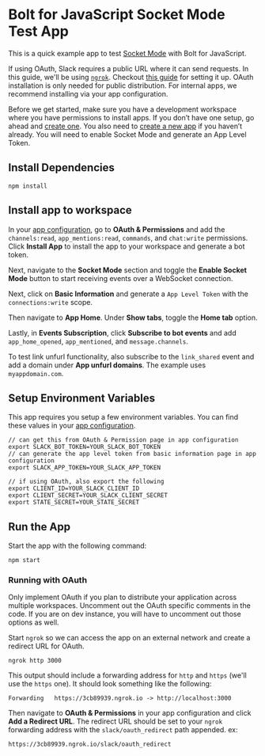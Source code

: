 # Bolt for JavaScript Socket Mode Test App

This is a quick example app to test [Socket Mode](https://api.slack.com/socket-mode) with Bolt for JavaScript.

If using OAuth, Slack requires a public URL where it can send requests. In this guide, we'll be using [`ngrok`](https://ngrok.com/download). Checkout [this guide](https://api.slack.com/tutorials/tunneling-with-ngrok) for setting it up. OAuth installation is only needed for public distribution. For internal apps, we recommend installing via your app configuration. 

Before we get started, make sure you have a development workspace where you have permissions to install apps. If you don’t have one setup, go ahead and [create one](https://slack.com/create). You also need to [create a new app](https://api.slack.com/apps?new_app=1) if you haven’t already. You will need to enable Socket Mode and generate an App Level Token. 

## Install Dependencies

```
npm install
```

## Install app to workspace

In your [app configuration](https://api.slack.com/apps), go to **OAuth & Permissions** and add the `channels:read`, `app_mentions:read`, `commands`, and `chat:write` permissions. Click **Install App** to install the app to your workspace and generate a bot token.

Next, navigate to the **Socket Mode** section and toggle the **Enable Socket Mode** button to start receiving events over a WebSocket connection.

Next, click on **Basic Information** and generate a `App Level Token` with the `connections:write` scope.

Then navigate to **App Home**. Under **Show tabs**, toggle the **Home tab** option.

Lastly, in **Events Subscription**, click **Subscribe to bot events** and add `app_home_opened`, `app_mentioned`, and `message.channels`. 

To test link unfurl functionality, also subscribe to the `link_shared` event and add a domain under **App unfurl domains**. The example uses `myappdomain.com`.

## Setup Environment Variables

This app requires you setup a few environment variables. You can find these values in your [app configuration](https://api.slack.com/apps). 

```
// can get this from OAuth & Permission page in app configuration
export SLACK_BOT_TOKEN=YOUR_SLACK_BOT_TOKEN
// can generate the app level token from basic information page in app configuration
export SLACK_APP_TOKEN=YOUR_SLACK_APP_TOKEN

// if using OAuth, also export the following
export CLIENT_ID=YOUR_SLACK_CLIENT_ID
export CLIENT_SECRET=YOUR_SLACK_CLIENT_SECRET
export STATE_SECRET=YOUR_STATE_SECRET
```

## Run the App

Start the app with the following command:

```
npm start
```

### Running with OAuth

Only implement OAuth if you plan to distribute your application across multiple workspaces. Uncomment out the OAuth specific comments in the code. If you are on dev instance, you will have to uncomment out those options as well. 

Start `ngrok` so we can access the app on an external network and create a redirect URL for OAuth. 

```
ngrok http 3000
```

This output should include a forwarding address for `http` and `https` (we'll use the `https` one). It should look something like the following:

```
Forwarding   https://3cb89939.ngrok.io -> http://localhost:3000
```

Then navigate to **OAuth & Permissions** in your app configuration and click **Add a Redirect URL**. The redirect URL should be set to your `ngrok` forwarding address with the `slack/oauth_redirect` path appended. ex:

```
https://3cb89939.ngrok.io/slack/oauth_redirect
```
